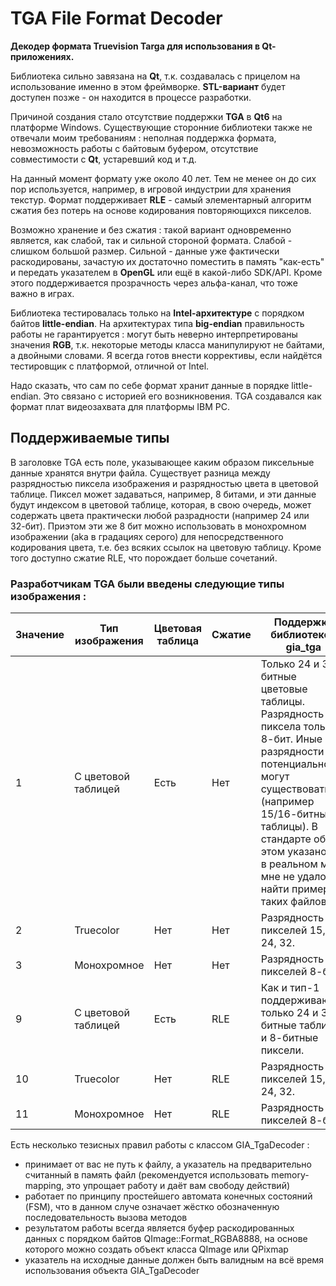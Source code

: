# TGA File Format Decoder
**Декодер формата Truevision Targa для использования в Qt-приложениях.**

Библиотека сильно завязана на **Qt**, т.к. создавалась с прицелом на использование именно в этом фреймворке. **STL-вариант** будет доступен позже - он находится в процессе разработки.

Причиной создания стало отсутствие поддержки **TGA** в **Qt6** на платформе Windows.
Существующие сторонние библиотеки также не отвечали моим требованиям : неполная поддержка формата, невозможность работы с байтовым буфером, отсутствие совместимости с **Qt**, устаревший код и т.д.

На данный момент формату уже около 40 лет. Тем не менее он до сих пор используется, например, в игровой индустрии для хранения текстур.
Формат поддерживает **RLE** - самый элементарный алгоритм сжатия без потерь на основе кодирования повторяющихся пикселов.

Возможно хранение и без сжатия : такой вариант одновременно является, как слабой, так и сильной стороной формата.
Слабой - слишком большой размер. Сильной - данные уже фактически раскодированы, зачастую их достаточно поместить в память "как-есть" и
передать указателем в **OpenGL** или ещё в какой-либо SDK/API. Кроме этого поддерживается прозрачность через альфа-канал, что тоже важно в играх.

Библиотека тестировалась только на **Intel-архитектуре** с порядком байтов **little-endian**. На архитектурах типа **big-endian** правильность работы не гарантируется : могут быть неверно интерпретированы
значения **RGB**, т.к. некоторые методы класса манипулируют не байтами, а двойными словами. Я всегда готов внести коррективы, если найдётся тестировщик с платформой, отличной от Intel.

Надо сказать, что сам по себе формат хранит данные в порядке little-endian. Это связано с историей его возникновения. TGA создавался как формат плат видеозахвата для платформы IBM PC.

## Поддерживаемые типы
В заголовке TGA есть поле, указывающее каким образом пиксельные данные хранятся внутри файла.
Существует разница между разрядностью пиксела изображения и разрядностью цвета в цветовой таблице.
Пиксел может задаваться, например, 8 битами, и эти данные будут индексом в цветовой таблице, которая, в свою очередь, может содержать цвета практически любой разрадности (например 24 или 32-бит).
Приэтом эти же 8 бит можно использовать в монохромном изображении (aka в градациях серого) для непосредственного кодирования цвета, т.е. без всяких ссылок на цветовую таблицу.
Кроме того доступно сжатие RLE, что порождает больше сочетаний.

### Разработчикам TGA были введены следующие типы изображения :

|Значение|Тип изображения|Цветовая таблица|Сжатие|Поддержка библиотекой gia_tga|
|--|--|--|--|--|
|1|С цветовой таблицей|Есть|Нет|Только 24 и 32-битные цветовые таблицы. Разрядность пиксела только 8-бит. Иные разрядности потенциально могут существовать (например 15/16-битные таблицы). В стандарте об этом указано, но в реальном мире мне не удалось найти примеры таких файлов.|
|2|Truecolor|Нет|Нет|Разрядность пикселей 15, 16, 24, 32.|
|3|Монохромное|Нет|Нет|Разрядность пикселей 8-бит.|
|9|С цветовой таблицей|Есть|RLE|Как и тип-1 поддерживаются только 24 и 32-битные таблицы и 8-битные пиксели.|
|10|Truecolor|Нет|RLE|Разрядность пикселей 15, 16, 24, 32.|
|11|Монохромное|Нет|RLE|Разрядность пикселей 8-бит.|

Есть несколько тезисных правил работы с классом GIA_TgaDecoder :
- принимает от вас не путь к файлу, а указатель на предварительно считанный в память файл (рекомендуется использовать memory-mapping, это упрощает работу и даёт вам свободу действий)
- работает по принципу простейшего автомата конечных состояний (FSM), что в данном случе означает жёстко обозначенную последовательность вызова методов
- результатом работы всегда является буфер раскодированных данных с порядком байтов QImage::Format_RGBA8888, на основе которого можно создать объект класса QImage или QPixmap
- указатель на исходные данные должен быть валидным на всё время использования объекта GIA_TgaDecoder













